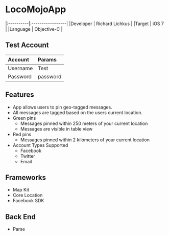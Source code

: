 LocoMojoApp
===========

|:----------|:-----------------|
|Developer  | Richard Lichkus  |
|Target     | iOS 7            |
|Language   | Objective-C      |

Test Account
-------------
|Account   |Params    |
|:---------|:---------|
|Username  |Test      |
|Password  |password  |

Features
---------
* App allows users to pin geo-tagged messages. 
* All messages are tagged based on the users current location.
* Green pins
   - Messages pinned within 250 meters of your current location
   - Messages are visible in table view
* Red pins
   - Messages pinned within 2 kilometers of your current location
* Account Types Supported
   - Facebook
   - Twitter
   - Email

Frameworks
----------
* Map Kit
* Core Location
* Facebook SDK

Back End
--------
* Parse 
